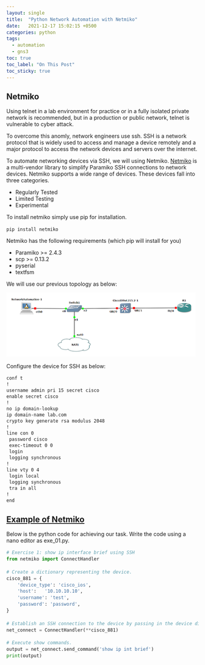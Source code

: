 ```yaml
---
layout: single
title:  "Python Network Automation with Netmiko"
date:   2021-12-17 15:02:15 +0500
categories: python
tags: 
  - automation
  - gns3
toc: true
toc_label: "On This Post"
toc_sticky: true
---
```


## Netmiko
Using telnet in a lab environment for practice or in a fully isolated private network is recommended, but in a production or public network, telnet is vulnerable to cyber attack.

To overcome this anomly, network engineers use ssh. SSH is a network protocol that is widely used to access and manage a device remotely and a major protocol to access the network devices and servers over the internet.

To automate networking devices via SSH, we will using Netmiko. [Netmiko](https://syd-asif.blogspot.com/2021/09/python-netmiko.html) is a multi-vendor library to simplify Paramiko SSH connections to network devices. Netmiko supports a wide range of devices. These devices fall into three categories.

- Regularly Tested
- Limited Testing
- Experimental

To install netmiko simply use pip for installation.

`pip install netmiko`

Netmiko has the following requirements (which pip will install for you)

- Paramiko >= 2.4.3
- scp >= 0.13.2
- pyserial
- textfsm

We will use our previous topology as below:

![picture](/assets/images/network_automation.png)

Configure the device for SSH as below:

```terminal
conf t
!
username admin pri 15 secret cisco
enable secret cisco
!
no ip domain-lookup
ip domain-name lab.com
crypto key generate rsa modulus 2048
!
line con 0
 password cisco
 exec-timeout 0 0
 login
 logging synchronous
!
line vty 0 4
 login local
 logging synchronous
 tra in all
!
end
```

## [Example of Netmiko](https://github.com/ktbyers/netmiko/blob/develop/EXAMPLES.md)  

Below is the python code for achieving our task. Write the code using a nano editor as exe_01.py.

```python
# Exercise 1: show ip interface brief using SSH
from netmiko import ConnectHandler

# Create a dictionary representing the device.
cisco_881 = {
    'device_type': 'cisco_ios',
    'host':   '10.10.10.10',
    'username': 'test',
    'password': 'password',
}

# Establish an SSH connection to the device by passing in the device dictionary.
net_connect = ConnectHandler(**cisco_881)

# Execute show commands.
output = net_connect.send_command('show ip int brief')
print(output)
```
